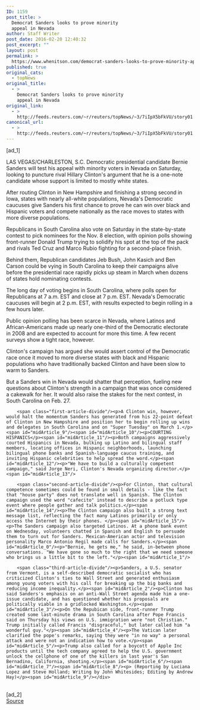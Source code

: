 ```yaml
---
ID: 1159
post_title: >
  Democrat Sanders looks to prove minority
  appeal in Nevada
author: Staff Writer
post_date: 2016-02-20 12:40:32
post_excerpt: ""
layout: post
permalink: >
  https://www.whenitson.com/democrat-sanders-looks-to-prove-minority-appeal-in-nevada/
published: true
original_cats:
  - topNews
original_title:
  - >
    Democrat Sanders looks to prove minority
    appeal in Nevada
original_link:
  - >
    http://feeds.reuters.com/~r/reuters/topNews/~3/7iIpX5bFkVU/story01.htm
canonical_url:
  - >
    http://feeds.reuters.com/~r/reuters/topNews/~3/7iIpX5bFkVU/story01.htm
---
```

 [ad_1]
<br><div id="articleText">
<span id="midArticle_start"/>

<span id="midArticle_0"/><span class="focusParagraph" readability="6"><p><span class="articleLocation">LAS VEGAS/CHARLESTON, S.C.</span> Democratic presidential candidate Bernie Sanders will test his appeal with minority voters in Nevada on Saturday, looking to puncture rival Hillary Clinton's argument that he is a one-note candidate whose support is limited to mostly white states.</p></span><span id="midArticle_1"/><p>After routing Clinton in New Hampshire and finishing a strong second in Iowa, states with nearly all-white populations, Nevada's Democratic caucuses give Sanders his first chance to prove he can win over black and Hispanic voters and compete nationally as the race moves to states with more diverse populations.</p><span id="midArticle_2"/><p>Republicans in South Carolina also vote on Saturday in the state-by-state contest to pick nominees for the Nov. 8 election, with opinion polls showing front-runner Donald Trump trying to solidify his spot at the top of the pack and rivals Ted Cruz and Marco Rubio fighting for a second-place finish.</p><span id="midArticle_3"/><p>Behind them, Republican candidates Jeb Bush, John Kasich and Ben Carson could be vying in South Carolina to keep their campaigns alive before the presidential race rapidly picks up steam in March when dozens of states hold nominating contests.</p><span id="midArticle_4"/><p>The long day of voting begins in South Carolina, where polls open for Republicans at 7 a.m. EST and close at 7 p.m. EST. Nevada's Democratic caucuses will begin at 2 p.m. EST, with results expected to begin rolling in a few hours later.</p><span id="midArticle_5"/><p>Public opinion polling has been scarce in Nevada, where Latinos and African-Americans made up nearly one-third of the Democratic electorate in 2008 and are expected to account for more this time. A few recent surveys show a tight race, however.</p><span id="midArticle_6"/><p>Clinton's campaign has argued she would assert control of the Democratic race once it moved to more diverse states with black and Hispanic populations who have traditionally backed Clinton and have been slow to warm to Sanders.</p><span id="midArticle_7"/><p>But a Sanders win in Nevada would shatter that perception, fueling new questions about Clinton's strength in a campaign that was once considered a cakewalk for her. It would also raise the stakes for the next contest, in South Carolina on Feb. 27.</p><span id="midArticle_8"/>
        
        <span class="first-article-divide"/><p>A Clinton win, however, would halt the momentum Sanders has generated from his 22-point defeat of Clinton in New Hampshire and position her to begin rolling up wins and delegates in South Carolina and on "Super Tuesday" on March 1.</p><span id="midArticle_9"/><span id="midArticle_10"/><p>COURTING HISPANICS</p><span id="midArticle_11"/><p>Both campaigns aggressively courted Hispanics in Nevada, bulking up Latino and bilingual staff members, locating offices in Hispanic neighborhoods, launching bilingual phone banks and Spanish-language caucus training, and inviting Hispanic celebrities to help spread the word.</p><span id="midArticle_12"/><p>"We have to build a culturally competent campaign," said Jorge Neri, Clinton's Nevada organizing director.</p><span id="midArticle_13"/>
        
        <span class="second-article-divide"/><p>For Clinton, that cultural competence sometimes could be found in small details - like the fact that "house party" does not translate well in Spanish. The Clinton campaign used the word "cafecito" instead to describe a potluck type event where people gather and talk politics.</p><span id="midArticle_14"/><p>The Clinton campaign also built a strong text message list, reflecting the fact many Latinos primarily or only access the Internet by their phones. </p><span id="midArticle_15"/><p>The Sanders campaign also targeted Latinos. At a phone bank event on Wednesday, volunteers chatted in Spanish and English to persuade them to turn out for Sanders. Mexican-American actor and television personality Marco Antonio Regil made calls for Sanders.</p><span id="midArticle_0"/><p>"Bernie, he gets me," he said, in-between phone conversations. "We have gone so much to the right that we need someone who brings us a little bit to the left."</p><span id="midArticle_1"/>
        
        <span class="third-article-divide"/><p>Sanders, a U.S. senator from Vermont, is a self-described democratic socialist who has criticized Clinton's ties to Wall Street and generated enthusiasm among young voters with his call for breaking up the big banks and reducing income inequality.</p><span id="midArticle_2"/><p>Clinton has said Sanders's emphasis on an anti-Wall Street agenda made him a one-issue candidate, and has questioned whether his proposals are politically viable in a gridlocked Washington.</p><span id="midArticle_3"/><p>On the Repubican side, front-runner Trump created some last-minute drama in South Carolina after Pope Francis said on Thursday his views on U.S. immigration were "not Christian." Trump initially called Francis "disgraceful," but later called him "a wonderful guy."</p><span id="midArticle_4"/><p>The Vatican later clarified the pope's remarks, saying they were "in no way" a personal attack and were not an indication how to vote.</p><span id="midArticle_5"/><p>Trump also called for a boycott of Apple Inc products until the tech company agreed to help the U.S. government unlock the cellphone of one of the killers in last year's San Bernadino, California, shooting.</p><span id="midArticle_6"/><span id="midArticle_7"/><span id="midArticle_8"/><p> (Reporting by Luciana Lopez and Steve Holland; Writing by John Whitesides; Editing by Andrew Hay)</p><span id="midArticle_9"/></div>
<br>[ad_2]
<br><a href="http://feeds.reuters.com/~r/reuters/topNews/~3/7iIpX5bFkVU/story01.htm">Source </a>